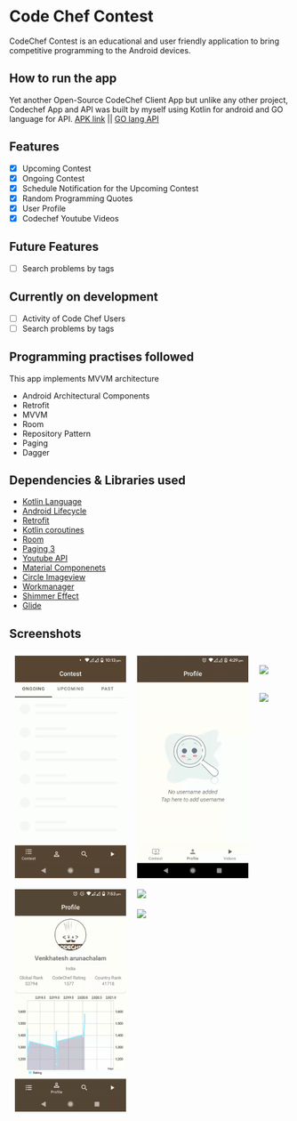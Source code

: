 # Code Chef Contest
CodeChef Contest is an educational and user friendly application to bring competitive programming to the Android devices.

## How to run the app
Yet another Open-Source CodeChef Client App but unlike any other project, Codechef App and API was built by myself using Kotlin for android and GO language for API.
[APK link](https://drive.google.com/file/d/1eACPQQVjpON7_eW14bckJEJgCKpXwp9Z/view?usp=sharing) || [GO lang API](https://github.com/venkhatesh/CodeChef-API)

## Features
- [X] Upcoming Contest
- [X] Ongoing Contest
- [X] Schedule Notification for the Upcoming Contest
- [X] Random Programming Quotes
- [X] User Profile
- [X] Codechef Youtube Videos

## Future Features
- [ ] Search problems by tags

## Currently on development 
- [ ] Activity of Code Chef Users
- [ ] Search problems by tags

## Programming practises followed
This app implements MVVM architecture
- Android Architectural Components
- Retrofit
- MVVM
- Room
- Repository Pattern
- Paging
- Dagger

## Dependencies & Libraries used
- [Kotlin Language](https://developer.android.com/kotlin/add-kotlin)
- [Android Lifecycle](https://developer.android.com/jetpack/androidx/releases/lifecycle)
- [Retrofit](https://square.github.io/retrofit/)
- [Kotlin coroutines](https://developer.android.com/kotlin/coroutines)
- [Room](https://developer.android.com/topic/libraries/architecture/room)
- [Paging 3](https://developer.android.com/topic/libraries/architecture/paging)
- [Youtube API](https://developers.google.com/youtube/v3/docs/search/list)
- [Material Componenets](https://material.io/develop/android/docs/getting-started/)
- [Circle Imageview](https://github.com/hdodenhof/CircleImageView)
- [Workmanager](https://developer.android.com/topic/libraries/architecture/workmanager/basics)
- [Shimmer Effect](https://facebook.github.io/shimmer-android/)
- [Glide](https://github.com/bumptech/glide)

## Screenshots

[<img src="https://github.com/venkhatesh/CodeChef-App/blob/master/screenshots/contest.gif" align="left"
width="200"
    hspace="10" vspace="10">](https://github.com/venkhatesh/CodeChef-App/blob/master/screenshots/contest.gif)
[<img src="https://github.com/venkhatesh/CodeChef-App/blob/master/screenshots/profile.gif" align="left"
width="200"
    hspace="10" vspace="10">](https://github.com/venkhatesh/CodeChef-App/blob/master/screenshots/profile.gif)
[<img src="https://github.com/venkhatesh/CodeChef-App/blob/master/screenshots/Search.gif" align="left"
width="200"
    hspace="10" vspace="10">](https://github.com/venkhatesh/CodeChef-App/blob/master/screenshots/Search.gif)
    
    
    
[<img src="https://github.com/venkhatesh/CodeChef-App/blob/master/screenshots/Video.gif" align="left"
width="200"
    hspace="10" vspace="10">](https://github.com/venkhatesh/CodeChef-App/blob/master/screenshots/Video.gif)      
[<img src="https://github.com/venkhatesh/KotlinChallenge/blob/master/screenshots/Shimmer.gif" align="left"
width="200"
    hspace="10" vspace="10">](https://github.com/venkhatesh/KotlinChallenge/blob/master/screenshots/Shimmer.gif)
[<img src="https://github.com/venkhatesh/KotlinChallenge/blob/master/screenshots/no_internet.jpg" align="center"
width="200"
    hspace="10" vspace="10">](https://github.com/venkhatesh/KotlinChallenge/blob/master/screenshots/no_internet.jpg)
    
    
    
[<img src="https://github.com/venkhatesh/KotlinChallenge/blob/master/screenshots/SplashScreen.gif" align="center"
width="200"
    hspace="10" vspace="10">](https://github.com/venkhatesh/KotlinChallenge/blob/master/screenshots/SplashScreen.gif)


